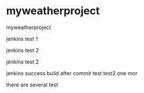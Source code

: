 myweatherproject
================

myweatherproject

jenkins test 1

jenkins test 2

jenkins test 2

jenkins success build after commit
test
test2
one mor

there are several test
